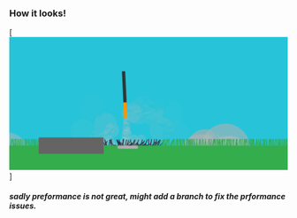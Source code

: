 ### How it looks!

[![how it looks!](https://github.com/victorDigital/p5.js-Experiments/blob/main/rocketGame/how%20it%20looks.png?raw=true)]

##### sadly preformance is not great, might add a branch to fix the prformance issues.

